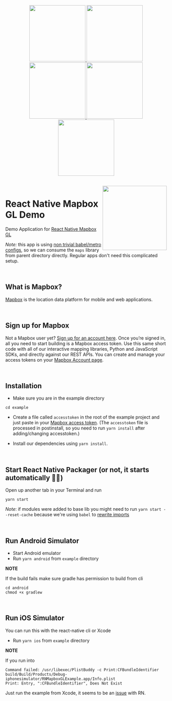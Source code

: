 
<p align="center">
  <a href="https://github.com/react-native-mapbox-gl/maps/blob/master/example/src/examples/ChoroplethLayerByZoomLevel.js">
    <img  src="readme_assets/example_choropleth_layer.png"  width="175"/>
  </a>
  <a href="https://github.com/react-native-mapbox-gl/maps/blob/master/example/src/examples/EarthQuakes.js">
    <img  src="readme_assets/example_clustering_earthquakes.png" width="175"/>
  </a>
  <a href="https://github.com/react-native-mapbox-gl/maps/blob/master/example/src/examples/Annotations/CustomCallout.tsx">
    <img  src="readme_assets/example_custom_callout.png" width="175"/>
  </a>
  <a href="https://github.com/react-native-mapbox-gl/maps/blob/master/example/src/examples/DataDrivenCircleColors.js">
    <img  src="readme_assets/example_data_driven_circle_colors.png" width="175"/>
  </a>
  <a href="https://github.com/react-native-mapbox-gl/maps/blob/master/example/src/examples/ImageOverlay.js">
    <img  src="readme_assets/example_image_overlay.png" width="175"/>
  </a>
</p>

<br>


<a href="https://www.mapbox.com">
  <img align="right" src="/assets/mapbox_logo.png" width="200"/>
</a>

# React Native Mapbox GL Demo

Demo Application for [React Native Mapbox GL](../README.md)

*Note:* this app is using [non trivial babel/metro configs](https://github.com/react-native-mapbox-gl/maps/pull/778), so we can consume the `maps` library from parent directory directly. Regular apps don't need this complicated setup.

<br>

## What is Mapbox?

[Mapbox](https://www.mapbox.com/) is the location data platform for mobile and web applications.

<br>

## Sign up for Mapbox

Not a Mapbox user yet? [Sign up for an account here](https://www.mapbox.com/signup/). Once you’re signed in, all you need to start building is a Mapbox access token. Use this same short code with all of our interactive mapping libraries, Python and JavaScript SDKs, and directly against our REST APIs. You can create and manage your access tokens on your [Mapbox Account page](https://www.mapbox.com/account/).

<br>

## Installation

* Make sure you are in the example directory
```
cd example
```
* Create a file called `accesstoken` in the root of the example project and just paste in your [Mapbox access token](https://www.mapbox.com/studio/account/tokens/). (The `accesstoken` file is processed in postinstall, so you need to run `yarn install` after adding/changing accesstoken.)

* Install our dependencies using `yarn install`.

<br>

## Start React Native Packager (or not, it starts automatically 🤷‍♀️)

Open up another tab in your Terminal and run
```
yarn start
```

*Note*: if modules were added to base lib you might need to run `yarn start --reset-cache` because we're using `babel` to [rewrite imports](https://github.com/react-native-mapbox-gl/maps/pull/778)

<br>

## Run Android Simulator

* Start Android emulator
* Run `yarn android` from `example` directory

**NOTE**

If the build fails make sure gradle has permission to build from cli
```
cd android
chmod +x gradlew
```

<br>

## Run iOS Simulator

You can run this with the react-native cli or Xcode

* Run `yarn ios` from `example` directory

**NOTE**

If you run into

```
Command failed: /usr/libexec/PlistBuddy -c Print:CFBundleIdentifier build/Build/Products/Debug-iphonesimulator/RNMapboxGLExample.app/Info.plist
Print: Entry, ":CFBundleIdentifier", Does Not Exist
```

Just run the example from Xcode, it seems to be an [issue](https://github.com/facebook/react-native/issues/14423) with RN.
